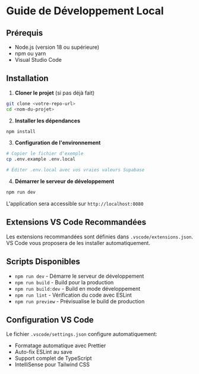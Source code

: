 # Guide de Développement Local

## Prérequis
- Node.js (version 18 ou supérieure)
- npm ou yarn
- Visual Studio Code

## Installation

1. **Cloner le projet** (si pas déjà fait)
```bash
git clone <votre-repo-url>
cd <nom-du-projet>
```

2. **Installer les dépendances**
```bash
npm install
```

3. **Configuration de l'environnement**
```bash
# Copier le fichier d'exemple
cp .env.example .env.local

# Éditer .env.local avec vos vraies valeurs Supabase
```

4. **Démarrer le serveur de développement**
```bash
npm run dev
```

L'application sera accessible sur `http://localhost:8080`

## Extensions VS Code Recommandées

Les extensions recommandées sont définies dans `.vscode/extensions.json`. VS Code vous proposera de les installer automatiquement.

## Scripts Disponibles

- `npm run dev` - Démarre le serveur de développement
- `npm run build` - Build pour la production
- `npm run build:dev` - Build en mode développement
- `npm run lint` - Vérification du code avec ESLint
- `npm run preview` - Prévisualise le build de production

## Configuration VS Code

Le fichier `.vscode/settings.json` configure automatiquement:
- Formatage automatique avec Prettier
- Auto-fix ESLint au save
- Support complet de TypeScript
- IntelliSense pour Tailwind CSS